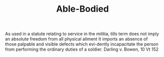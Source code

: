 ---
title: Able-Bodied
letter: A
permalink: "/definitions/able-bodied.html"
body: As used in a statute relating to service in the militia, tills term does not
  imply an absolute freedom from all physical aliment It imports an absence of those
  palpable and visible defects which evi-dently incapacitate the person from performing
  the ordinary duties of a soldier. Darling v. Bowen, 10 Vt 152
published_at: '2018-07-07'
source: Black's Law Dictionary
layout: post
---